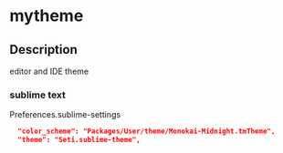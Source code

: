 mytheme
====


## Description
editor and IDE theme


### sublime text

Preferences.sublime-settings

```json
  "color_scheme": "Packages/User/theme/Monokai-Midnight.tmTheme",
  "theme": "Seti.sublime-theme",
```










